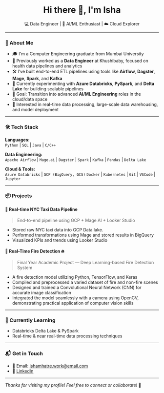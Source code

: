 <!-- GitHub Profile README -->

<h1 align="center">Hi there 👋, I'm Isha </h1>

<p align="center">
  💻 Data Engineer | 🧠 AI/ML Enthusiast | ☁️ Cloud Explorer  
</p>

---

### 🚀 About Me

- 🎓 I'm a Computer Engineering graduate from Mumbai University  
- 💼 Previously worked as a **Data Engineer** at Khushibaby, focused on health data pipelines and analytics  
- 🛠 I’ve built end-to-end ETL pipelines using tools like **Airflow**, **Dagster**, **Mage**, **Spark**, and **Kafka**  
- 🌱 Currently experimenting with **Azure Databricks**, **PySpark**, and **Delta Lake** for building scalable pipelines  
- 🎯 Goal: Transition into advanced **AI/ML Engineering** roles in the cloud/data space  
- 🧩 Interested in real-time data processing, large-scale data warehousing, and model deployment

---

### 🛠️ Tech Stack

**Languages:**  
`Python` | `SQL` | `Java` | `C/C++`  

**Data Engineering:**  
`Apache Airflow` | `Mage.ai` | `Dagster` | `Spark` | `Kafka` | `Pandas` | `Delta Lake`  

**Cloud & Tools:**  
`Azure Databricks` | `GCP (BigQuery, GCS)`  `Docker` | `Kubernetes` | `Git` | `VSCode` | `Jupyter`  

---

### 📦 Projects

#### 🔹 Real-time NYC Taxi Data Pipeline  
> End-to-end pipeline using GCP + Mage AI + Looker Studio  

- Stored raw NYC taxi data into GCP Data lake.
- Performed transformations using Mage and stored results in BigQuery  
- Visualized KPIs and trends using Looker Studio

#### 🔹 Real-Time Fire Detection 🔥  
> Final Year Academic Project — Deep Learning-based Fire Detection System  

- A fire detection model utilizing Python, TensorFlow, and Keras  
- Compiled and preprocessed a varied dataset of fire and non-fire scenes  
- Designed and trained a Convolutional Neural Network (CNN) for accurate image classification  
- Integrated the model seamlessly with a camera using OpenCV, demonstrating practical application of computer vision skills  

---

### 🧠 Currently Learning

- Databricks Delta Lake & PySpark
- Real-time & near real-time data processing techniques 

---

### 📬 Get in Touch

- 📧 Email: ishamhatre.work@email.com  
- 💼 [LinkedIn](https://www.linkedin.com/in/isha-mhatre/)

---

*Thanks for visiting my profile! Feel free to connect or collaborate!* 🤝
